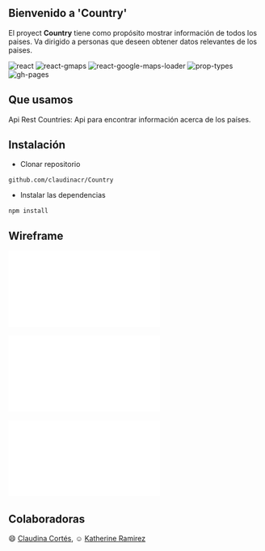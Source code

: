 ## Bienvenido a 'Country'

El proyect **Country** tiene como propósito mostrar información de todos los paises. Va dirigido a personas que deseen obtener datos relevantes de los paises. 


![react](https://img.shields.io/badge/react-16%202.0-blue.svg)
![react-gmaps](https://img.shields.io/badge/react--gmaps-1.9.0-green.svg)
![react-google-maps-loader](https://img.shields.io/badge/react--google--maps--loader-4.1.0-red.svg)
![prop-types](https://img.shields.io/badge/prop--types-15.6.1-ff69b4.svg)
![gh-pages](https://img.shields.io/badge/gh--pages-1.1.0-orange.svg)

## Que usamos

Api Rest Countries: Api para encontrar información acerca de los países.

## Instalación

* Clonar repositorio

```
github.com/claudinacr/Country 
```
* Instalar las dependencias

```
npm install 
```

## Wireframe

![Primero](src/Components/Containercountry/Containerinput/images/primero.pdf)

![Segundo](src/Components/Containercountry/Containerinput/images/segundo.pdf)

![Tercero](src/Components/Containercountry/Containerinput/images/tercero.pdf)

## Colaboradoras

:smile: [Claudina Cortés](https://github.com/claudinacr),
:relaxed: [Katherine Ramirez](https://github.com/katherineRamirez)

